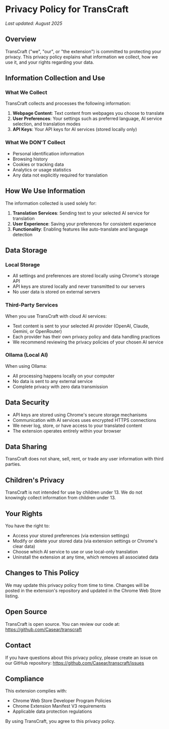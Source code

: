 # Privacy Policy for TransCraft

*Last updated: August 2025*

## Overview

TransCraft ("we", "our", or "the extension") is committed to protecting your privacy. This privacy policy explains what information we collect, how we use it, and your rights regarding your data.

## Information Collection and Use

### What We Collect

TransCraft collects and processes the following information:

1. **Webpage Content**: Text content from webpages you choose to translate
2. **User Preferences**: Your settings such as preferred language, AI service selection, and translation modes
3. **API Keys**: Your API keys for AI services (stored locally only)

### What We DON'T Collect

- Personal identification information
- Browsing history
- Cookies or tracking data
- Analytics or usage statistics
- Any data not explicitly required for translation

## How We Use Information

The information collected is used solely for:

1. **Translation Services**: Sending text to your selected AI service for translation
2. **User Experience**: Saving your preferences for consistent experience
3. **Functionality**: Enabling features like auto-translate and language detection

## Data Storage

### Local Storage
- All settings and preferences are stored locally using Chrome's storage API
- API keys are stored locally and never transmitted to our servers
- No user data is stored on external servers

### Third-Party Services
When you use TransCraft with cloud AI services:
- Text content is sent to your selected AI provider (OpenAI, Claude, Gemini, or OpenRouter)
- Each provider has their own privacy policy and data handling practices
- We recommend reviewing the privacy policies of your chosen AI service

### Ollama (Local AI)
When using Ollama:
- All processing happens locally on your computer
- No data is sent to any external service
- Complete privacy with zero data transmission

## Data Security

- API keys are stored using Chrome's secure storage mechanisms
- Communication with AI services uses encrypted HTTPS connections
- We never log, store, or have access to your translated content
- The extension operates entirely within your browser

## Data Sharing

TransCraft does not share, sell, rent, or trade any user information with third parties.

## Children's Privacy

TransCraft is not intended for use by children under 13. We do not knowingly collect information from children under 13.

## Your Rights

You have the right to:
- Access your stored preferences (via extension settings)
- Modify or delete your stored data (via extension settings or Chrome's clear data)
- Choose which AI service to use or use local-only translation
- Uninstall the extension at any time, which removes all associated data

## Changes to This Policy

We may update this privacy policy from time to time. Changes will be posted in the extension's repository and updated in the Chrome Web Store listing.

## Open Source

TransCraft is open source. You can review our code at: https://github.com/Casear/transcraft

## Contact

If you have questions about this privacy policy, please create an issue on our GitHub repository: https://github.com/Casear/transcraft/issues

## Compliance

This extension complies with:
- Chrome Web Store Developer Program Policies
- Chrome Extension Manifest V3 requirements
- Applicable data protection regulations

By using TransCraft, you agree to this privacy policy.